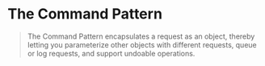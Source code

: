 # The Command Pattern

> The Command Pattern encapsulates a request as an object, thereby letting you
> parameterize other objects with different requests, queue or log requests, 
> and support undoable operations.